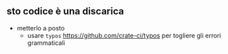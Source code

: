 ## sto codice è una discarica
* metterlo a posto
    * usare `typos` https://github.com/crate-ci/typos per togliere gli errori grammaticali